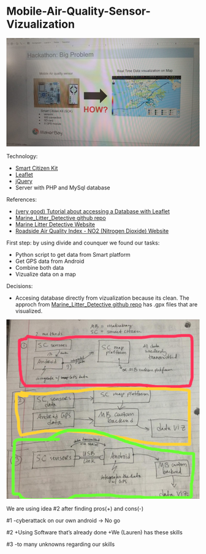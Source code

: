 # Mobile-Air-Quality-Sensor-Vizualization

![Idea](Idea.jpeg)

Technology:
 * [Smart Citizen Kit](https://smartcitizen.me/)
 * [Leaflet](https://leafletjs.com/)
 * [jQuery](https://jquery.com/)
 * Server with PHP and MySql database

References:
 * [(very good) Tutorial about accessing a Database with Leaflet](https://www.syncfusion.com/ebooks/leafletjs/accessing-external-data-sources)
 * [Marine_Litter_Detective github repo](https://github.com/MakerBay/Marine_Litter_Detective)
 * [Marine Litter Detective Website](http://marinelitterdetective.net/)
 * [Roadside Air Quality Index - NO2 (Nitrogen Dioxide) Website](http://makerbench.org/air/)

First step: by using divide and counquer we found our tasks: 
* Python script to get data from Smart platform
* Get GPS data from Android
* Combine both data
* Vizualize data on a map

Decisions:

 * Accesing database directly from vizualization because its clean. The approch from [Marine_Litter_Detective github repo](https://github.com/MakerBay/Marine_Litter_Detective) has .gpx files that are visualized.

![Decision](Decision.jpeg)

We are using idea #2 after finding pros(+) and cons(-)

#1
-cyberattack on our own android -> No go

#2
+Using Software that’s already done
+We (Lauren) has these skills 

#3
-to many unknowns regarding our skills
